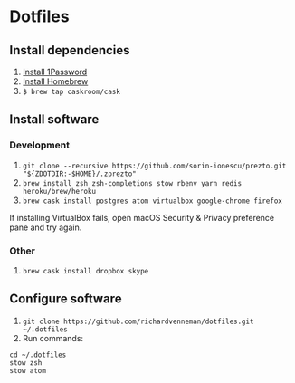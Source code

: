 # Dotfiles

## Install dependencies

1. [Install 1Password](https://1password.com)
2. [Install Homebrew](https://brew.sh)
3. `$ brew tap caskroom/cask`

## Install software

### Development

1. `git clone --recursive https://github.com/sorin-ionescu/prezto.git "${ZDOTDIR:-$HOME}/.zprezto"`
2. `brew install zsh zsh-completions stow rbenv yarn redis heroku/brew/heroku`
3. `brew cask install postgres atom virtualbox google-chrome firefox`

If installing VirtualBox fails, open macOS Security & Privacy preference pane and try again.

### Other

1. `brew cask install dropbox skype`

## Configure software

1. `git clone https://github.com/richardvenneman/dotfiles.git ~/.dotfiles`
2. Run commands:

```shell
cd ~/.dotfiles
stow zsh
stow atom
```
